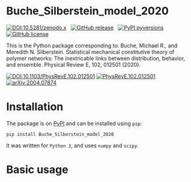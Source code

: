 # Buche_Silberstein_model_2020

[![DOI:10.5281/zenodo.x](https://mbuche.github.io/web/badges/zenodo.x.svg)](https://doi.org/10.5281/zenodo.x) &nbsp; [![GitHub release](https://mbuche.github.io/web/badges/releasev1.0.1.svg)](https://github.com/mbuche/Buche_Silberstein_model_2020/releases/) &nbsp; [![PyPI pyversions](https://mbuche.github.io/web/badges/python3.7.svg)](https://pypi.org/project/Buche-Silberstein-model-2020/) &nbsp; [![GitHub license](https://mbuche.github.io/web/badges/licenseMIT.svg)](https://github.com/mbuche/chain_breaking_polymer_networks/blob/master/LICENSE)

This is the Python package corresponding to: Buche, Michael R., and Meredith N. Silberstein. Statistical mechanical constitutive theory of polymer networks: The inextricable links between distribution, behavior, and ensemble. Physical Review E, 102, 012501 (2020).

[![DOI:10.1103/PhysRevE.102.012501](https://mbuche.github.io/web/badges/PhysRevE.102.012501.svg)](https://doi.org/10.1103/PhysRevE.102.012501)
[![PhysRevE.102.012501](https://mbuche.github.io/web/badges/badgePRE102012501.svg)](https://journals.aps.org/pre/abstract/10.1103/PhysRevE.102.012501) 
[![arXiv:2004.07874](https://mbuche.github.io/web/badges/badgearXiv200407874.svg)](https://arxiv.org/abs/2004.07874)

# Installation

The package is on [PyPI](https://pypi.org/project/Buche-Silberstein-model-2020/) and can be installed using `pip`:

	pip install Buche_Silberstein_model_2020

It was written for `Python 3`, and uses `numpy` and `scipy`.

# Basic usage
